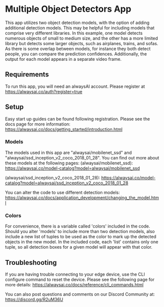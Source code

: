 # Multiple Object Detectors App
This app utilizes two object detection models, with the option of adding additional detection models. This may be helpful for including models that comprise very different libraries. In this example, one model detects numerous objects of small to medium size, and the other has a more limited library but detects some larger objects, such as airplanes, trains, and sofas. As there is some overlap between models, for instance they both detect people, you can compare the prediction confidences. Additionally, the output for each model appears in a separate video frame.

## Requirements
To run this app, you will need an alwaysAI account. Please register at https://alwaysai.co/auth?register=true

## Setup
Easy start up guides can be found following registration. Please see the docs page for more information: https://alwaysai.co/docs/getting_started/introduction.html

### Models
The models used in this app are "alwaysai/mobilenet_ssd" and "alwaysai/ssd_inception_v2_coco_2018_01_28". You can find out more about these models at the following pages:
(alwaysai/mobilenet_ssd): https://alwaysai.co/model-catalog?model=alwaysai/mobilenet_ssd

(alwaysai/ssd_inception_v2_coco_2018_01_28): https://alwaysai.co/model-catalog?model=alwaysai/ssd_inception_v2_coco_2018_01_28

You can alter the code to use different detection models: https://alwaysai.co/docs/application_development/changing_the_model.html

### Colors
For convenience, there is a variable called 'colors' included in the code. Should you alter 'models' to include more than two detection models, also include a new list of tuples to be used as the color to mark up the detected objects in the new model. In the included code, each 'list' contains only one tuple, so all detection boxes for a given model will appear with that color.

## Troubleshooting
If you are having trouble connecting to your edge device, use the CLI configure command to reset the device. Please see the following page for more details: https://alwaysai.co/docs/reference/cli_commands.html

You can also post questions and comments on our Discord Community at: https://discord.gg/R2uM36U
